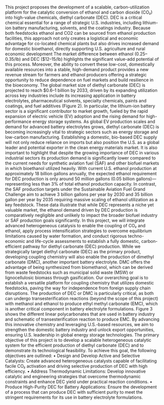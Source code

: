 This project proposes the development of a scalable, carbon-utilization platform for the catalytic conversion of ethanol and carbon dioxide (CO₂) into high-value chemicals, diethyl carbonate (DEC). DEC is a critical chemical essential for a range of strategic U.S. industries, including lithium-ion battery manufacturing, solvents, and the coatings industry. Because both feedstocks ethanol and CO2 can be sourced from ethanol production facilities, this approach not only creates a logistical and economic advantage for co-located chemical plants but also drives increased demand for domestic bioethanol, directly supporting U.S. agriculture and rural economic development The market difference between ethanol ($0.25–$0.35/lb) and DEC ($12–15/lb) highlights the significant value-add potential of this process. Moreover, the ability to convert these low-cost, domestically available resources into a stable, high-demand product provides a new revenue stream for farmers and ethanol producers offering a strategic opportunity to reduce dependence on fuel markets and build resilience in the bioeconomy.
The global market size of diethyl carbonate (DEC) is projected to reach $0.6–1 billion by 2033, driven by its expanding utilization across key industries include its increasing application in battery electrolytes, pharmaceutical solvents, specialty chemicals, paints and coatings, and fuel additives (Figure 2). In particular, the lithium-ion battery sector is a significant contributor to market growth, fueled by the rapid expansion of electric vehicle (EV) adoption and the rising demand for high-performance energy storage systems. As global EV production scales and demand for advanced battery electrolytes grows, diethyl carbonate (DEC) is becoming increasingly vital to strategic sectors such as energy storage and low-carbon manufacturing. Establishing a domestic, bio-based DEC supply will not only reduce reliance on imports but also position the U.S. as a global leader and potential exporter in the clean energy materials market.
It is also important to highlight that despite the growing importance of DEC in various industrial sectors its production demand is significantly lower compared to the current needs for synthetic aviation fuel (SAF) and other biofuel markets in which bioethanol utilized heavily. With current U.S. ethanol production at approximately 18 billion gallons annually, the expected ethanol requirement for DEC production is only around 50 million gallons (0.05 billion gallons)—representing less than 3% of total ethanol production capacity. In contrast, the SAF production targets under the Sustainable Aviation Fuel Grand Challenge aim to achieve 3 billion gallons per year by 2030 and 35 billion gallon per year by 2035 requiring massive scaling of ethanol utilization as a key feedstock. These data illustrate that while DEC represents a niche yet valuable market, the ethanol demand driven by DEC production is comparatively negligible and unlikely to impact the broader biofuel industry or SAF production goals significantly.
In this project, we will integrate advanced heterogeneous catalysis to enable the coupling of CO₂ and ethanol, apply process intensification strategies to overcome equilibrium limitations caused by water formation, and conduct rigorous techno-economic and life-cycle assessments to establish a fully domestic, carbon-efficient pathway for diethyl carbonate (DEC) production. While we strategically target diethyl carbonate (DEC) as the primary product, developing coupling chemistry will also enable the production of dimethyl carbonate (DMC), another important battery electrolyte. DMC offers the advantage of being synthesized from biomethanol, which can be derived from waste feedstocks such as municipal solid waste (MSW) or lignocellulosic biomass through gasification. Our overarching goal is to establish a versatile platform for coupling chemistry that utilizes domestic feedstocks, paving the way for independence from foreign supply chain disruptions. The production of DEC or DMC is particularly critical, as both can undergo transesterification reactions (beyond the scope of this project) with methanol and ethanol to produce ethyl methyl carbonate (EMC), which is another critical component in battery electrolyte formulations. Figure 3 shows the different linear polycarbonates that are used in battery industry and schematic of transesterification reaction to produce EMC. By advancing this innovative chemistry and leveraging U.S.-based resources, we aim to strengthen the domestic battery industry and unlock export opportunities, ensuring U.S. leadership in global energy storage technologies. 
The primary objective of this project is to develop a scalable heterogeneous catalytic system for the efficient production of diethyl carbonate (DEC) and to demonstrate its technological feasibility. To achieve this goal, the following objectives are outlined:
•	Design and Develop Active and Selective Catalysts: Create advanced heterogeneous catalysts capable of facilitating facile CO₂ activation and driving selective production of DEC with high efficiency.
•	Address Thermodynamic Limitations: Develop innovative catalytic and engineering strategies that overcome thermodynamic constraints and enhance DEC yield under practical reaction conditions.
•	Produce High-Purity DEC for Battery Applications: Ensure the development of a process that can produce DEC with sufficient purity to meet the stringent requirements for its use in battery electrolyte formulations.

